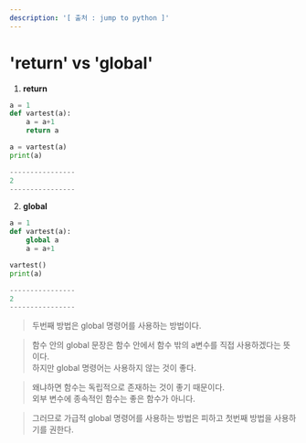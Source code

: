 ```yaml
---
description: '[ 출처 : jump to python ]'
---
```


# 'return' vs 'global'

1. **return**

```python
a = 1
def vartest(a):
    a = a+1
    return a

a = vartest(a)
print(a)

----------------
2
----------------
```

   2.  **global**

```python
a = 1
def vartest(a):
    global a
    a = a+1

vartest()
print(a)

----------------
2
----------------
```



> 두번째 방법은 global 명령어를 사용하는 방법이다.

> 함수 안의 global 문장은 함수 안에서 함수 밖의 a변수를 직접 사용하겠다는 뜻이다.  
> 하지만 global 명령어는 사용하지 않는 것이 좋다.

> 왜냐하면 함수는 독립적으로 존재하는 것이 좋기 때문이다.  
> 외부 변수에 종속적인 함수는 좋은 함수가 아니다.

> 그러므로 가급적 global 명령어를 사용하는 방법은 피하고 첫번째 방법을 사용하기를 권한다.

